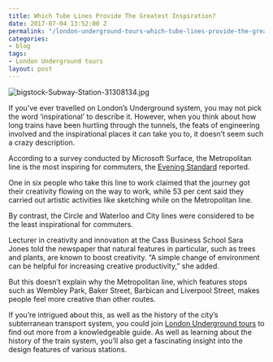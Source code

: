 ```yaml
---
title: Which Tube Lines Provide The Greatest Inspiration?
date: 2017-07-04 13:52:00 Z
permalink: "/london-underground-tours-which-tube-lines-provide-the-greatest-inspiration/"
categories:
- blog
tags:
- London Underground tours
layout: post
---
```


![bigstock-Subway-Station-31308134.jpg](/uploads/bigstock-Subway-Station-31308134.jpg)

If you’ve ever travelled on London’s Underground system, you may not pick the word ‘inspirational’ to describe it. However, when you think about how long trains have been hurtling through the tunnels, the feats of engineering involved and the inspirational places it can take you to, it doesn’t seem such a crazy description.

According to a survey conducted by Microsoft Surface, the Metropolitan line is the most inspiring for commuters, the [Evening Standard](http://www.standard.co.uk/news/london/londons-most-inspirational-tube-line-revealed-a3576236.html) reported.

One in six people who take this line to work claimed that the journey got their creativity flowing on the way to work, while 53 per cent said they carried out artistic activities like sketching while on the Metropolitan line.

By contrast, the Circle and Waterloo and City lines were considered to be the least inspirational for commuters.

Lecturer in creativity and innovation at the Cass Business School Sara Jones told the newspaper that natural features in particular, such as trees and plants, are known to boost creativity. “A simple change of environment can be helpful for increasing creative productivity,” she added.

But this doesn’t explain why the Metropolitan line, which features stops such as Wembley Park, Baker Street, Barbican and Liverpool Street, makes people feel more creative than other routes.

If you’re intrigued about this, as well as the history of the city’s subterranean transport system, you could join [London Underground tours](https://www.insider-london.co.uk/tours/london-underground-and-tube-tour/) to find out more from a knowledgeable guide. As well as learning about the history of the train system, you’ll also get a fascinating insight into the design features of various stations.

